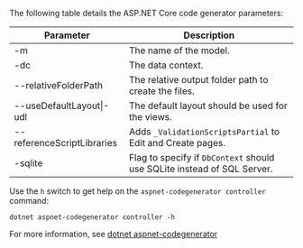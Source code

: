 The following table details the ASP.NET Core code generator parameters:

| Parameter               | Description|
| ----------------- | ------------ |
| -m  | The name of the model. |
| -dc  | The data context. |
| --relativeFolderPath | The relative output folder path to create the files. |
| --useDefaultLayout\|-udl | The default layout should be used for the views. |
| --referenceScriptLibraries | Adds `_ValidationScriptsPartial` to Edit and Create pages. |
| -sqlite | Flag to specify if `DbContext` should use SQLite instead of SQL Server. |

Use the `h` switch to get help on the `aspnet-codegenerator controller` command:

```dotnetcli
dotnet aspnet-codegenerator controller -h
```

For more information, see [dotnet aspnet-codegenerator](xref:fundamentals/tools/dotnet-aspnet-codegenerator)
